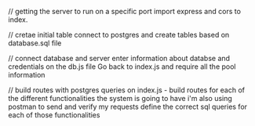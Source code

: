 // getting the server to run on a specific port
import express and cors to index.

// cretae initial table
connect to postgres and create tables based on database.sql file

// connect database and server
enter information about databse and credentials on the db.js file
Go back to index.js and require all the pool information

// build routes with postgres queries
on index.js - build routes for each of the different functionalities the system is going to have
i'm also using postman to send and verify my requests
define the correct sql queries for each of those functionalities
